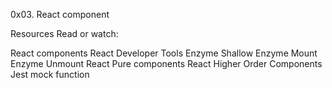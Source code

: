 0x03. React component

Resources
Read or watch:

React components
React Developer Tools
Enzyme Shallow
Enzyme Mount
Enzyme Unmount
React Pure components
React Higher Order Components
Jest mock function
